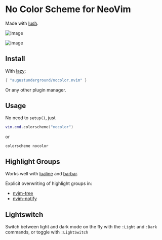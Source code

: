 # No Color Scheme for NeoVim

Made with [lush](http://git.io/lush.nvim).

![image](https://github.com/AugustUnderground/nocolor.nvim/assets/9946778/c7dfba22-514c-440b-b040-422f51561410)

![image](https://github.com/AugustUnderground/nocolor.nvim/assets/9946778/9136231e-109c-4dfa-9980-a01491575315)

## Install

With [lazy](https://github.com/folke/lazy.nvim):

```lua
{ "augustunderground/nocolor.nvim" }
```

Or any other plugin manager.

## Usage

No need to `setup()`, just

```lua
vim.cmd.colorscheme("nocolor")
```

or

```vim
colorscheme nocolor
```

## Highlight Groups

Works well with [lualine](https://github.com/nvim-lualine/lualine.nvim) and
[barbar](https://github.com/romgrk/barbar.nvim).

Explicit overwriting of highlight groups in:

- [nvim-tree](https://github.com/nvim-tree/nvim-tree.lua)
- [nvim-notify](https://github.com/rcarriga/nvim-notify)

## Lightswitch

Switch between light and dark mode on the fly with the `:Light` and `:Dark`
commands, or toggle with `:LightSwitch`
